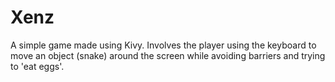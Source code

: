 # Xenz
A simple game made using Kivy. Involves the player using the keyboard to move an object (snake) around the screen while avoiding barriers and trying to 'eat eggs'.
